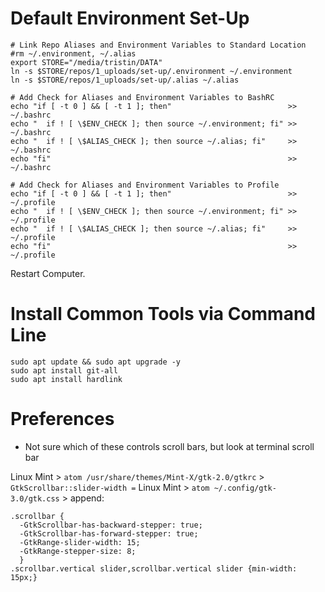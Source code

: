 # Default Environment Set-Up

    # Link Repo Aliases and Environment Variables to Standard Location
    #rm ~/.environment, ~/.alias
    export STORE="/media/tristin/DATA"
    ln -s $STORE/repos/1_uploads/set-up/.environment ~/.environment
    ln -s $STORE/repos/1_uploads/set-up/.alias ~/.alias
    
    # Add Check for Aliases and Environment Variables to BashRC
    echo "if [ -t 0 ] && [ -t 1 ]; then"                          >> ~/.bashrc
    echo "  if ! [ \$ENV_CHECK ]; then source ~/.environment; fi" >> ~/.bashrc
    echo "  if ! [ \$ALIAS_CHECK ]; then source ~/.alias; fi"     >> ~/.bashrc
    echo "fi"                                                     >> ~/.bashrc
    
    # Add Check for Aliases and Environment Variables to Profile
    echo "if [ -t 0 ] && [ -t 1 ]; then"                          >> ~/.profile
    echo "  if ! [ \$ENV_CHECK ]; then source ~/.environment; fi" >> ~/.profile
    echo "  if ! [ \$ALIAS_CHECK ]; then source ~/.alias; fi"     >> ~/.profile
    echo "fi"                                                     >> ~/.profile

Restart Computer.

# Install Common Tools via Command Line

    sudo apt update && sudo apt upgrade -y
    sudo apt install git-all
    sudo apt install hardlink

# Preferences


- Not sure which of these controls scroll bars, but look at terminal scroll bar

Linux Mint > `atom /usr/share/themes/Mint-X/gtk-2.0/gtkrc` > `GtkScrollbar::slider-width =`
Linux Mint > `atom ~/.config/gtk-3.0/gtk.css` > append:

    .scrollbar {
      -GtkScrollbar-has-backward-stepper: true;
      -GtkScrollbar-has-forward-stepper: true;
      -GtkRange-slider-width: 15;
      -GtkRange-stepper-size: 8;
      }
    .scrollbar.vertical slider,scrollbar.vertical slider {min-width: 15px;}



